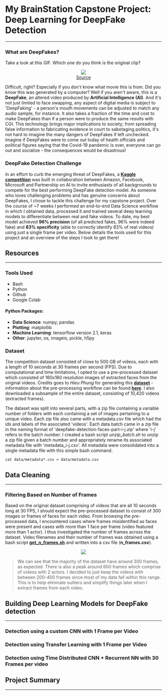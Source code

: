 # My BrainStation Capstone Project: Deep Learning for DeepFake Detection
---

### What are DeepFakes?

Take a look at this GIF. Which one do you think is the original clip?  

<p align="center">
  <img src="https://github.com/sdlee94/BrainStation_Capstone/blob/master/deepfake.gif"/>
  <br/>
  <a href="https://tenor.com/view/deep-fakes-ctrl-shift-face-smiles-shrugs-gif-14641388">Source</a>
</p>  

Difficult, right? Especially if you don't know what movie this is from. Did you know this was generated by a computer? Well if you aren't aware, this is a **DeepFake**, an altered video produced by **Artificial Intelligence (AI)**. And it's not just limited to face swapping, any aspect of digital media is subject to 'DeepFaking' - a person's mouth movements can be adjusted to match any audio sample, for instance. It also takes a fraction of the time and cost to make DeepFakes than if a person were to produce the same results with CGI. This technology brings major implications to society; from spreading false information to fabricating evidence in court to sabotaging politics, it's not hard to imagine the many dangers of DeepFakes if left unchecked. Imagine if DeepFakes were to come out today of health officials and political figures saying that the Covid-19 pandemic is over, everyone can go out and socialize - the consequences would be disastrous!

### DeepFake Detection Challenge  

In an effort to curb the emerging threat of DeepFakes, a [**Kaggle competition**](https://www.kaggle.com/c/deepfake-detection-challenge/overview) was built in collaboration between Amazon, Facebook, Microsoft and Partnership on AI to invite enthusiasts of all backgrounds to compete for the best performing DeepFake detection model. As someone who loves challenging problems and has genuine concerns about DeepFakes, I chose to tackle this challenge for my capstone project. Over the course of ~7 weeks I performed an end-to-end Data Science workflow in which I obtained data, processed it and trained several deep learning models to differentiate between real and fake videos. To date, my best model achieved **96% precision** (of all predicted fakes, 96% were indeed fake) and **83% specificity** (able to correctly identify 83% of real videos) using just a single frame per video. Below details the tools used for this project and an overview of the steps I took to get there!

## Resources
---

### Tools Used
- Bash
- Python
- Github
- Google Colab

#### Python Packages:
- **Data Science**: numpy, pandas
- **Plotting**: matplotlib
- **Machine Learning**: tensorflow version 2.1, keras
- **Other**: jupyter, os, imageio, pickle, h5py

### Dataset

The competition dataset consisted of close to 500 GB of videos, each with a length of 10 seconds at 30 frames per second (FPS). Due to computational and time limitations, I opted to use a pre-processed dataset which consisted of 160x160 resolution images of extracted faces from the original videos. Credits goes to *Hieu Phung* for generating this [**dataset**](https://www.kaggle.com/c/deepfake-detection-challenge/discussion/128954) - information about the pre-processing workflow can be found [**here**](https://www.kaggle.com/phunghieu/deepfake-detection-face-extractor). I also downloaded a subsample of the entire dataset, consisting of 10,420 videos (extracted frames).  

The dataset was split into several parts, with a zip file containing a variable number of folders with each containing a set of images pertaining to a unique video. Each zip file also came with a metadata.csv file which had the ids and labels of the associated 'videos'. Each data batch came in a zip file in the naming format of 'deepfake-detection-faces-part-i-j.zip' where 'i-j' refers to the batch number. I created a bash script *unzip_batch.sh* to unzip a zip file given a batch number and appropriately rename its associated metadata file with 'metadata_i-j.csv'. All metadata were consolidated into a single metadata file with this simple bash command:  

`cat data/metadata*.csv > data/metadata.csv`

## Data Cleaning
---

### Filtering Based on Number of Frames  

Based on the original dataset comprising of videos that are all 10 seconds long at 30 FPS, I should expect the pre-processed dataset to consist of 300 images or frames of faces for each video. From browsing the pre-processed data, I encountered cases where frames misidentified as faces were present and cases with more than 1 face per frame (video featured more than 1 actor). I thus investigated the number of frames across the dataset. Video filenames and their number of frames was obtained using a bash script [**get_n_frames.sh**](https://github.com/sdlee94/BrainStation_Capstone/blob/master/get_n_frames.sh) and written into a csv file (**n_frames.csv**).

<p align="center">
  <img src="https://github.com/sdlee94/BrainStation_Capstone/figs/n_frames_hist.png"/>
  <br/>
</p>  

> We can see that the majority of the dataset have around 300 frames, as expected. There is also a peak around 600 frames which comprise of videos with 2 actors. I decided to just keep the videos with between 200-400 frames since most of my data fall within this range. This is to help eliminate outliers and simplify things later when I extract frames from each video.  

## Building Deep Learning Models for DeepFake detection
---


### Detection using a custom CNN with 1 Frame per Video

### Detection using Transfer Learning with 1 Frame per Video

### Detection using Time Distributed CNN + Recurrent NN with 30 Frames per video

## Project Summary
---
